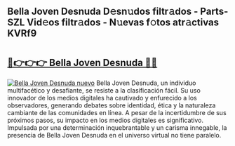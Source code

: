 ## Bella Joven Desnuda D𝚎sn𝚞dos filtr𝚊dos - Parts-SZL Vid𝚎os filtr𝚊dos - N𝚞evas f𝚘tos atr𝚊ctivas KVRf9

# <h2><a href="http://mbdegn.tromn.icu/?c=Bella+Joven+Desnuda">🔗👉👉👉 Bella Joven Desnuda 🔗🔗</a></h2>

[![Bella Joven Desnuda nuevo](https://i.imgur.com/pEAQMta.gif)](http://mbdegn.tromn.icu/?c=Bella+Joven+Desnuda)
Bella Joven Desnuda, un individuo multifacético y desafiante, se resiste a la clasificación fácil. Su uso innovador de los medios digitales ha cautivado y enfurecido a los observadores, generando debates sobre identidad, ética y la naturaleza cambiante de las comunidades en línea. A pesar de la incertidumbre de sus próximos pasos, su impacto en los medios digitales es significativo. Impulsada por una determinación inquebrantable y un carisma innegable, la presencia de Bella Joven Desnuda en el universo virtual no tiene paralelo.
